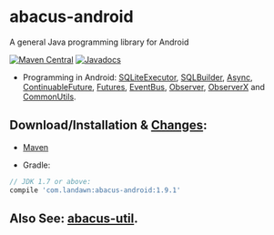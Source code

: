 # abacus-android
A general Java programming library for Android 

[![Maven Central](https://img.shields.io/maven-central/v/com.landawn/abacus-android.svg)](https://maven-badges.herokuapp.com/maven-central/com.landawn/abacus-android/)
[![Javadocs](https://www.javadoc.io/badge/com.landawn/abacus-android.svg)](https://www.javadoc.io/doc/com.landawn/abacus-android)


* Programming in Android: 
[SQLiteExecutor](https://cdn.staticaly.com/gh/landawn/abacus-android/master/docs/SQLiteExecutor_view.html), 
[SQLBuilder](https://cdn.staticaly.com/gh/landawn/abacus-android/master/docs/SQLBuilder_view.html), 
[Async](https://cdn.staticaly.com/gh/landawn/abacus-android/master/docs/Async_Android_view.html), 
[ContinuableFuture](https://cdn.staticaly.com/gh/landawn/abacus-android/master/docs/ContinuableFuture_Android_view.html), 
[Futures](https://cdn.staticaly.com/gh/landawn/abacus-android/master/docs/Futures_Android_view.html), 
[EventBus](https://cdn.staticaly.com/gh/landawn/abacus-android/master/docs/EventBus_view.html), 
[Observer](https://cdn.staticaly.com/gh/landawn/abacus-android/master/docs/Observer_view.html), 
[ObserverX](https://cdn.staticaly.com/gh/landawn/abacus-android/master/docs/ObserverX_view.html) and 
[CommonUtils](https://cdn.staticaly.com/gh/landawn/abacus-android/master/docs/CommonUtils_view.html).

## Download/Installation & [Changes](https://github.com/landawn/abacus-android/blob/master/CHANGES.md):

* [Maven](http://search.maven.org/#search%7Cga%7C1%7Cg%3A%22com.landawn%22)

* Gradle:
```gradle
// JDK 1.7 or above:
compile 'com.landawn:abacus-android:1.9.1' 
```


## Also See: [abacus-util](https://github.com/landawn/abacus-util).
